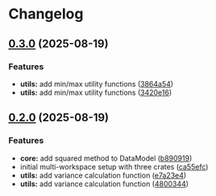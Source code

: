 # Changelog

## [0.3.0](https://github.com/joshrotenberg/release-test-project/compare/release-test-cli-v0.2.0...release-test-cli-v0.3.0) (2025-08-19)


### Features

* **utils:** add min/max utility functions ([3864a54](https://github.com/joshrotenberg/release-test-project/commit/3864a5403bd0b618e0b3b4a7e415baffa90d0306))
* **utils:** add min/max utility functions ([3420e16](https://github.com/joshrotenberg/release-test-project/commit/3420e168fdfbacf0d92659eca342ab025424d163))

## [0.2.0](https://github.com/joshrotenberg/release-test-project/compare/release-test-cli-v0.1.0...release-test-cli-v0.2.0) (2025-08-19)


### Features

* **core:** add squared method to DataModel ([b890919](https://github.com/joshrotenberg/release-test-project/commit/b890919d09a00a5dfe8c6722eda9d799cfda3feb))
* initial multi-workspace setup with three crates ([ca55efc](https://github.com/joshrotenberg/release-test-project/commit/ca55efc4245cf549b9c48027cd599461caf643a2))
* **utils:** add variance calculation function ([e7a23e4](https://github.com/joshrotenberg/release-test-project/commit/e7a23e4abf66972db4be11947b5aa2757605c21e))
* **utils:** add variance calculation function ([4800344](https://github.com/joshrotenberg/release-test-project/commit/4800344ece88da5379f3e9949d0faba0977edffd))
